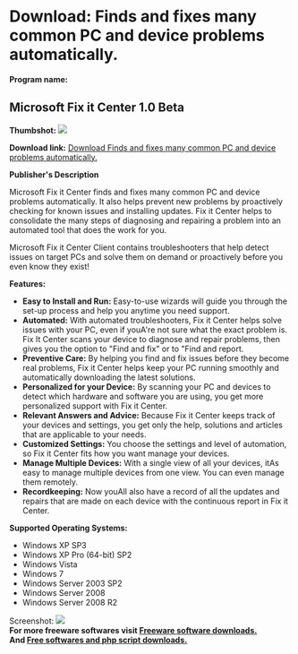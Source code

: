 # Download: Finds and fixes many common PC and device problems automatically.

**Program name:**

## Microsoft Fix it Center 1.0 Beta

  
**Thumbshot:** ![](http://www.freewarefiles.com/screenshot/msfixitcenter1_md.jpg)   
  
**Download link:** [Download Finds and fixes many common PC and device problems automatically.](http://freesoftwares.boysofts.com/Microsoft-Fix-it-Center-2010_program_56536.html)  
  


**Publisher's Description**  
  


Microsoft Fix it Center finds and fixes many common PC and device problems automatically. It also helps prevent new problems by proactively checking for known issues and installing updates. Fix it Center helps to consolidate the many steps of diagnosing and repairing a problem into an automated tool that does the work for you. 

Microsoft Fix it Center Client contains troubleshooters that help detect issues on target PCs and solve them on demand or proactively before you even know they exist! 

**Features:**

  * **Easy to Install and Run:** Easy-to-use wizards will guide you through the set-up process and help you anytime you need support. 
  * **Automated:** With automated troubleshooters, Fix it Center helps solve issues with your PC, even if youA're not sure what the exact problem is. Fix It Center scans your device to diagnose and repair problems, then gives you the option to "Find and fix" or to "Find and report. 
  * **Preventive Care:** By helping you find and fix issues before they become real problems, Fix it Center helps keep your PC running smoothly and automatically downloading the latest solutions. 
  * **Personalized for your Device:** By scanning your PC and devices to detect which hardware and software you are using, you get more personalized support with Fix it Center. 
  * **Relevant Answers and Advice:** Because Fix it Center keeps track of your devices and settings, you get only the help, solutions and articles that are applicable to your needs. 
  * **Customized Settings:** You choose the settings and level of automation, so Fix it Center fits how you want manage your devices. 
  * **Manage Multiple Devices:** With a single view of all your devices, itAs easy to manage multiple devices from one view. You can even manage them remotely. 
  * **Recordkeeping:** Now youAll also have a record of all the updates and repairs that are made on each device with the continuous report in Fix it Center. 

**Supported Operating Systems:**

  * Windows XP SP3 
  * Windows XP Pro (64-bit) SP2 
  * Windows Vista 
  * Windows 7 
  * Windows Server 2003 SP2 
  * Windows Server 2008 
  * Windows Server 2008 R2 

  
  
Screenshot: ![](http://www.freewarefiles.com/screenshot/msfixitcenter1.jpg)   
**For more freeware softwares visit [Freeware software downloads.](http://freesoftwares.boysofts.com/)**   
**And [Free softwares and php script downloads.](http://www.boysofts.com/)**
